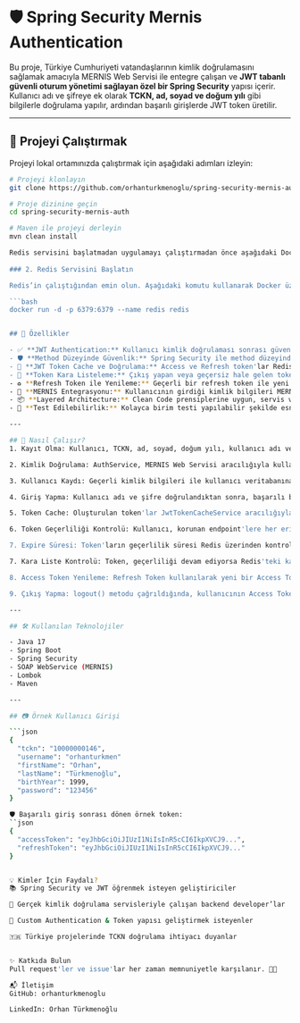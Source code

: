 # 🛡️ Spring Security Mernis Authentication

Bu proje, Türkiye Cumhuriyeti vatandaşlarının kimlik doğrulamasını sağlamak amacıyla MERNIS Web Servisi ile entegre çalışan ve **JWT tabanlı güvenli oturum yönetimi sağlayan özel bir Spring Security** yapısı içerir.
Kullanıcı adı ve şifreye ek olarak **TCKN, ad, soyad ve doğum yılı** gibi bilgilerle doğrulama yapılır, ardından başarılı girişlerde JWT token üretilir.

---


## 📁 Projeyi Çalıştırmak

Projeyi lokal ortamınızda çalıştırmak için aşağıdaki adımları izleyin:

```bash
# Projeyi klonlayın
git clone https://github.com/orhanturkmenoglu/spring-security-mernis-auth.git

# Proje dizinine geçin
cd spring-security-mernis-auth

# Maven ile projeyi derleyin
mvn clean install

Redis servisini başlatmadan uygulamayı çalıştırmadan önce aşağıdaki Docker komutu ile Redis'i ayağa kaldırın:
 
### 2. Redis Servisini Başlatın

Redis’in çalıştığından emin olun. Aşağıdaki komutu kullanarak Docker üzerinden Redis’i başlatabilirsiniz:

```bash
docker run -d -p 6379:6379 --name redis redis


## 🚀 Özellikler

- ✅ **JWT Authentication:** Kullanıcı kimlik doğrulaması sonrası güvenli erişim için JWT token üretimi
- 🛡️ **Method Düzeyinde Güvenlik:** Spring Security ile method düzeyinde erişim kontrolü sağlanır.
- 💾 **JWT Token Cache ve Doğrulama:** Access ve Refresh token'lar Redis üzerinde cache'lenir ve geçerliliği Redis üzerinden kontrol edilir.
- 🔁 **Token Kara Listeleme:** Çıkış yapan veya geçersiz hale gelen token'lar Redis üzerinde kara listeye alınır.
- ♻️ **Refresh Token ile Yenileme:** Geçerli bir refresh token ile yeni access token alınabilir
- 🔐 **MERNIS Entegrasyonu:** Kullanıcının girdiği kimlik bilgileri MERNIS servisi üzerinden doğrulanır.
- 📦 **Layered Architecture:** Clean Code prensiplerine uygun, servis ve config katmanlarına ayrılmış yapı.
- 🧪 **Test Edilebilirlik:** Kolayca birim testi yapılabilir şekilde esnek tasarım.

---

## 🧠 Nasıl Çalışır?
1. Kayıt Olma: Kullanıcı, TCKN, ad, soyad, doğum yılı, kullanıcı adı ve şifre bilgileriyle sisteme kayıt olur.

2. Kimlik Doğrulama: AuthService, MERNIS Web Servisi aracılığıyla kullanıcının TCKN bilgilerini doğrular.

3. Kullanıcı Kaydı: Geçerli kimlik bilgileri ile kullanıcı veritabanına kaydedilir.

4. Giriş Yapma: Kullanıcı adı ve şifre doğrulandıktan sonra, başarılı bir giriş yapılır ve JWT Access ve Refresh Token oluşturulur.

5. Token Cache: Oluşturulan token'lar JwtTokenCacheService aracılığıyla Redis'e cache edilir ve her ikisi de Redis üzerinde saklanır.

6. Token Geçerliliği Kontrolü: Kullanıcı, korunan endpoint'lere her erişim sağladığında, gönderilen Access Token Redis üzerinden kontrol edilerek geçerliliği doğrulanır.

7. Expire Süresi: Token'ların geçerlilik süresi Redis üzerinden kontrol edilir.

7. Kara Liste Kontrolü: Token, geçerliliği devam ediyorsa Redis'teki kara liste kontrol edilir. Eğer token kara listede değilse, erişim sağlanabilir.

8. Access Token Yenileme: Refresh Token kullanılarak yeni bir Access Token alınabilir. refreshAccessToken() metodu bu işlemi yönetir.

9. Çıkış Yapma: logout() metodu çağrıldığında, kullanıcının Access Token ve Refresh Token'ı Redis kara listesini eklenir ve geçersiz hale getirilir. Böylece oturum kapatılır.

---

## 🛠️ Kullanılan Teknolojiler

- Java 17
- Spring Boot
- Spring Security
- SOAP WebService (MERNIS)
- Lombok
- Maven

---

## 📷 Örnek Kullanıcı Girişi

```json
{
  "tckn": "10000000146",
  "username": "orhanturkmen"
  "firstName": "Orhan",
  "lastName": "Türkmenoğlu",
  "birthYear": 1999,
  "password": "123456"
}

🛡️ Başarılı giriş sonrası dönen örnek token:
``json
{
  "accessToken": "eyJhbGciOiJIUzI1NiIsInR5cCI6IkpXVCJ9...",
  "refreshToken": "eyJhbGciOiJIUzI1NiIsInR5cCI6IkpXVCJ9..."
}


💡 Kimler İçin Faydalı?
📚 Spring Security ve JWT öğrenmek isteyen geliştiriciler

🧾 Gerçek kimlik doğrulama servisleriyle çalışan backend developer’lar

🧪 Custom Authentication & Token yapısı geliştirmek isteyenler

🇹🇷 Türkiye projelerinde TCKN doğrulama ihtiyacı duyanlar


✨ Katkıda Bulun
Pull request'ler ve issue'lar her zaman memnuniyetle karşılanır. 👨‍💻

📬 İletişim
GitHub: orhanturkmenoglu

LinkedIn: Orhan Türkmenoğlu



